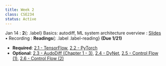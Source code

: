 ```yaml
---
title: Week 2
class: CSE234
status: Active
---
```


Jan 14
: **2**{: .label} Basics: autodiff, ML system architecture overview
  : [Slides](assets/slides/jan14.pdf) &#8226; Recording
: **Readings**{: .label .label-reading} **(Due 1/21)**
  * **Required**: [2.1 - TensorFlow](https://arxiv.org/abs/1605.08695), [2.2 - PyTorch](https://arxiv.org/abs/1912.01703)
  * **Optional**: [2.3 - AudoDiff (Chapter 1 - 3)](https://arxiv.org/pdf/1502.05767), [2.4 - DyNet](https://arxiv.org/pdf/1701.03980), [2.5 - Control Flow (1)](https://download.tensorflow.org/paper/white_paper_tf_control_flow_implementation_2017_11_1.pdf), [2.6 - Control Flow (2)](https://arxiv.org/pdf/1805.01772)
